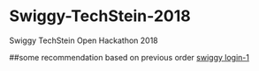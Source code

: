 # Swiggy-TechStein-2018
Swiggy TechStein Open Hackathon 2018

##some recommendation based on previous order
[swiggy login-1](https://user-images.githubusercontent.com/32159487/42841415-9d2e0746-8a27-11e8-9dd7-e7ba63e48df3.png)


